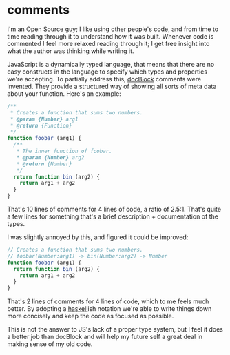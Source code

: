 # comments

I'm an Open Source guy; I like using other people's code, and from time to time
reading through it to understand how it was built. Whenever code is commented I
feel more relaxed reading through it; I get free insight into what the author
was thinking while writing it.

JavaScript is a dynamically typed language, that means that there are no easy
constructs in the language to specify which types and properties we're
accepting. To partially address this, [docBlock](http://yui.github.io/yuidoc/)
comments were invented. They provide a structured way of showing all sorts of
meta data about your function. Here's an example:

```js
/**
 * Creates a function that sums two numbers.
 * @param {Number} arg1
 * @return {Function}
 */
function foobar (arg1) {
  /**
   * The inner function of foobar.
   * @param {Number} arg2
   * @return {Number}
   */
  return function bin (arg2) {
    return arg1 + arg2
  }
}
```

That's 10 lines of comments for 4 lines of code, a ratio of 2.5:1. That's quite
a few lines for something that's a brief description + documentation of the
types. 

I was slightly annoyed by this, and figured it could be improved:

```js
// Creates a function that sums two numbers.
// foobar(Number:arg1) -> bin(Number:arg2) -> Number
function foobar (arg1) {
  return function bin (arg2) {
    return arg1 + arg2
  }
}
```

That's 2 lines of comments for 4 lines of code, which to me feels much better.
By adopting a [haskell](https://www.haskell.org/tutorial/goodies.html)ish
notation we're able to write things down more concisely and keep the code as
focused as possible. 

This is not the answer to JS's lack of a proper type system, but I feel it does 
a better job than docBlock and will help my future self a great deal in making 
sense of my old code.
